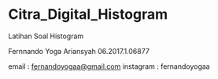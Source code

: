 # Citra_Digital_Histogram
Latihan Soal Histogram

Fernnando Yoga Ariansyah
06.2017.1.06877

email : fernandoyogaa@gmail.com
instagram : fernandoyogaa
